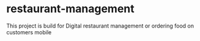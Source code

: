 # restaurant-management
This project is build for Digital restaurant management or ordering food on customers mobile
